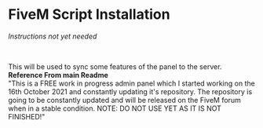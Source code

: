 # FiveM Script Installation
*Instructions not yet needed*
<br>

<br>

This will be used to sync some features of the panel to the server.<br>
**Reference From main Readme**<br>
"This is a FREE work in progress admin panel which I started working on the 16th October 2021 and constantly updating it's repository. The repository is going to be constantly updated and will be released on the FiveM forum when in a stable condition. NOTE: DO NOT USE YET AS IT IS NOT FINISHED!"

